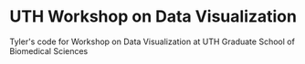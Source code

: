 # UTH Workshop on Data Visualization
Tyler's code for Workshop on Data Visualization at UTH Graduate School of Biomedical Sciences
